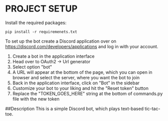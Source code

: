 # PROJECT SETUP

Install the required packages:
```
pip install -r requiremenets.txt
```
To set up the bot create a Discord application over on https://discord.com/developers/applications and log in with your account.

1. Create a bot in the application interface
2. Head over to OAuth2 -> Url generator
3. Select option "bot"
4. A URL will appear at the bottom of the page, which you can open in browser and select the server, where you want the bot to join
5. Back in the application interface, click on "Bot" in the sidebar
6. Customize your bot to your liking and hit the "Reset token" button
7. Replace the "TOKEN_GOES_HERE" string at the bottom of commands.py file with the new token

##Description
This is a simple Discord bot, which plays text-based tic-tac-toe.